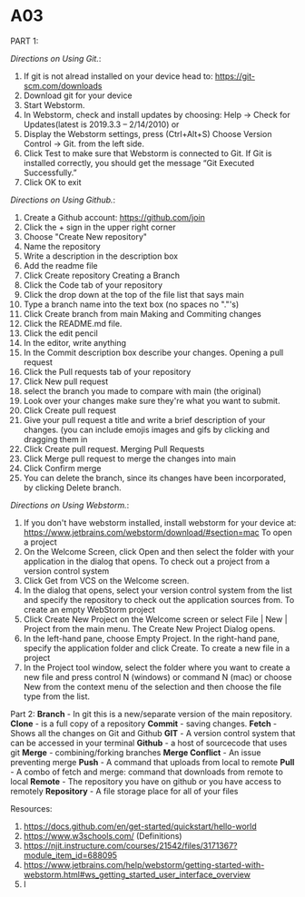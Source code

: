 # A03

PART 1: 

*Directions on Using Git.*:
1. If git is not alread installed on your device head to: 
   https://git-scm.com/downloads
2. Download git for your device
3. Start Webstorm.
4. In Webstorm, check and install updates by choosing: Help -> Check for Updates(latest is 2019.3.3 – 2/14/2010) or  
5. Display the Webstorm settings, press (Ctrl+Alt+S) Choose Version Control -> Git. from the left side.
6. Click Test to make sure that Webstorm is connected to Git. If Git is installed correctly, you should get the message “Git Executed Successfully.”
7. Click OK to exit  



*Directions on Using Github.*:
1. Create a Github account: https://github.com/join
3. Click the + sign in the upper right corner 
4. Choose "Create New repository"
5. Name the repository
6. Write a description in the description box
7. Add the readme file
8. Click Create repository
Creating a Branch
10. Click the Code tab of your repository
11. Click the drop down at the top of the file list that says main
12. Type a branch name into the text box (no spaces no "."'s)
13. Click Create branch from main
Making and Commiting changes
15. Click the README.md file.
16. Click the edit pencil
17. In the editor, write anything
18. In the Commit description box describe your changes.
Opening a pull request
20. Click the Pull requests tab of your repository
21. Click New pull request
22. select the branch you made to compare with main (the original)
23. Look over your changes make sure they're what you want to submit.
24. Click Create pull request
25. Give your pull request a title and write a brief description of your changes. (you can include emojis images and gifs by clicking and dragging them in
26. Click Create pull request.
Merging Pull Requests
28. Click Merge pull request to merge the changes into main
29. Click Confirm merge
30. You can delete the branch, since its changes have been incorporated, by clicking Delete branch.


*Directions on Using Webstorm.*:
1. If you don't have webstorm installed, install webstorm for your device at: https://www.jetbrains.com/webstorm/download/#section=mac
To open a project
2. On the Welcome Screen, click Open and then select the folder with your application in the dialog that opens.
To check out a project from a version control system
3. Click Get from VCS on the Welcome screen.
4. In the dialog that opens, select your version control system from the list and specify the repository to check out the application sources from. 
To create an empty WebStorm project
5. Click Create New Project on the Welcome screen or select File | New | Project from the main menu. The Create New Project Dialog opens.
6. In the left-hand pane, choose Empty Project. In the right-hand pane, specify the application folder and click Create.
To create a new file in a project
7. In the Project tool window, select the folder where you want to create a new file and press control N (windows) or command N (mac) 
or choose New from the context menu of the selection and then choose the file type from the list.


 

Part 2: 
**Branch** - In git this is a new/separate version of the main repository.
**Clone** - is a full copy of a repository
**Commit** - saving changes.
**Fetch** - Shows all the changes on Git and Github
**GIT** - A version control system that can be accessed in your terminal
**Github** - a host of sourcecode that uses git
**Merge** - combining/forking branches
**Merge Conflict** - An issue preventing merge
**Push** - A command that uploads from local to remote
**Pull** - A combo of fetch and merge: command that downloads from remote to local
**Remote** - The repository you have on github or you have access to remotely
**Repository** - A file storage place for all of your files


Resources:
1. https://docs.github.com/en/get-started/quickstart/hello-world
2. https://www.w3schools.com/ (Definitions)
3. https://njit.instructure.com/courses/21542/files/3171367?module_item_id=688095
4. https://www.jetbrains.com/help/webstorm/getting-started-with-webstorm.html#ws_getting_started_user_interface_overview
5. l


